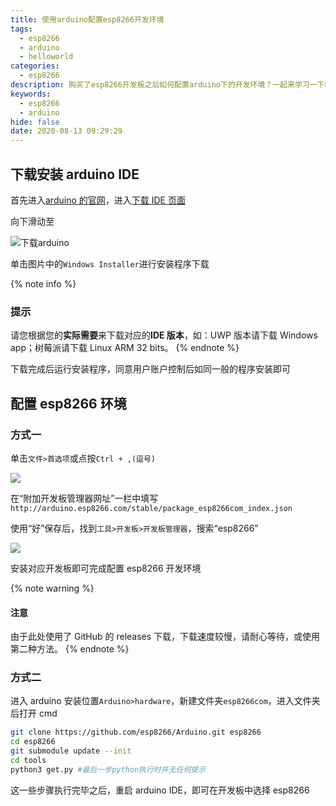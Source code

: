 ```yaml
---
title: 使用arduino配置esp8266开发环境
tags:
  - esp8266
  - arduino
  - helloworld
categories:
  - esp8266
description: 购买了esp8266开发板之后如何配置arduino下的开发环境？一起来学习一下吧
keywords:
  - esp8266
  - arduino
hide: false
date: 2020-08-13 09:29:29
---
```


## 下载安装 arduino IDE

首先进入[arduino 的官网](https://www.arduino.cc/)，进入[下载 IDE 页面](https://www.arduino.cc/en/Main/Software)

向下滑动至

![下载arduino](https://cdn.bmyjacks.io/img/20200813090226.png?x-oss-process=style/img)

单击图片中的`Windows Installer`进行安装程序下载

{% note info %}

### 提示

请您根据您的**实际需要**来下载对应的**IDE 版本**，如：UWP 版本请下载 Windows app；树莓派请下载 Linux ARM 32 bits。
{% endnote %}

下载完成后运行安装程序，同意用户账户控制后如同一般的程序安装即可

## 配置 esp8266 环境

### 方式一

单击`文件>首选项`或点按`Ctrl + ,(逗号)`

![](https://cdn.bmyjacks.io/img/20200813091825.png?x-oss-process=style/img)

在“附加开发板管理器网址”一栏中填写`http://arduino.esp8266.com/stable/package_esp8266com_index.json`

使用“好”保存后，找到`工具>开发板>开发板管理器`，搜索“esp8266”

![](https://cdn.bmyjacks.io/img/20200813092116.png?x-oss-process=style/img)

安装对应开发板即可完成配置 esp8266 开发环境

{% note warning %}

#### 注意

由于此处使用了 GitHub 的 releases 下载，下载速度较慢，请耐心等待，或使用第二种方法。
{% endnote %}

### 方式二

进入 arduino 安装位置`Arduino>hardware`，新建文件夹`esp8266com`，进入文件夹后打开 cmd

```bash
git clone https://github.com/esp8266/Arduino.git esp8266
cd esp8266
git submodule update --init
cd tools
python3 get.py #最后一步python执行时并无任何提示
```

这一些步骤执行完毕之后，重启 arduino IDE，即可在开发板中选择 esp8266
